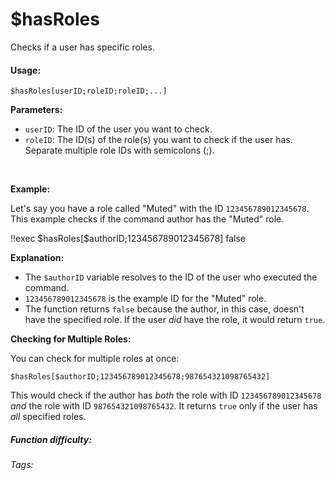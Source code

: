 # $hasRoles

Checks if a user has specific roles.

#### Usage:

`$hasRoles[userID;roleID;roleID;...]`

**Parameters:**

*   `userID`: The ID of the user you want to check.
*   `roleID`: The ID(s) of the role(s) you want to check if the user has. Separate multiple role IDs with semicolons (;).

<br/>

**Example:**

Let's say you have a role called "Muted" with the ID `123456789012345678`.  This example checks if the command author has the "Muted" role.

<discord-messages>
	<discord-message :bot="false" role-color="#ffcc9a" author="Member">
		!!exec $hasRoles[$authorID;123456789012345678]
	</discord-message>
	<discord-message :bot="true" role-color="#0099ff" author="Custom Command" avatar="https://media.discordapp.net/avatars/725721249652670555/781224f90c3b841ba5b40678e032f74a.webp">
		false
	</discord-message>
</discord-messages>

**Explanation:**

*   The `$authorID` variable resolves to the ID of the user who executed the command.
*   `123456789012345678` is the example ID for the "Muted" role.
*   The function returns `false` because the author, in this case, doesn't have the specified role. If the user *did* have the role, it would return `true`.

**Checking for Multiple Roles:**

You can check for multiple roles at once:

`$hasRoles[$authorID;123456789012345678;987654321098765432]`

This would check if the author has *both* the role with ID `123456789012345678` *and* the role with ID `987654321098765432`.  It returns `true` only if the user has *all* specified roles.

##### Function difficulty: <Badge type="tip" text="Easy" vertical="middle" />
###### Tags: <Badge type="tip" text="Has Roles" vertical="middle" /> <Badge type="tip" text="roles" vertical="middle" />